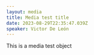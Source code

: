 ```yaml
---
layout: media
title: Media test title
date: 2023-08-29T22:35:47.039Z
speaker: Victor De León
---
```

This is a media test object